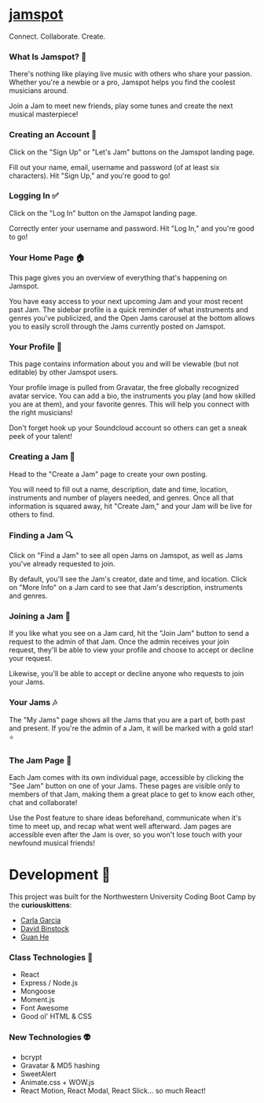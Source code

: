 # [jamspot](https://curiouskittens-jamspot.herokuapp.com/)
Connect. Collaborate. Create.

### What Is Jamspot? :large_blue_circle:

There's nothing like playing live music with others who share your passion. Whether you're a newbie or a pro, Jamspot helps you find the coolest musicians around.

Join a Jam to meet new friends, play some tunes and create the next musical masterpiece!

### Creating an Account :wave:

Click on the "Sign Up" or "Let's Jam" buttons on the Jamspot landing page.

Fill out your name, email, username and password (of at least six characters). Hit "Sign Up," and you're good to go!

### Logging In :white_check_mark:

Click on the "Log In" button on the Jamspot landing page.

Correctly enter your username and password. Hit "Log In," and you're good to go!

### Your Home Page :house:

This page gives you an overview of everything that's happening on Jamspot.

You have easy access to your next upcoming Jam and your most recent past Jam. The sidebar profile is a quick reminder of what instruments and genres you've publicized, and the Open Jams carousel at the bottom allows you to easily scroll through the Jams currently posted on Jamspot.

### Your Profile :raising_hand:

This page contains information about you and will be viewable (but not editable) by other Jamspot users.

Your profile image is pulled from Gravatar, the free globally recognized avatar service. You can add a bio, the instruments you play (and how skilled you are at them), and your favorite genres. This will help you connect with the right musicians!

Don't forget hook up your Soundcloud account so others can get a sneak peek of your talent! 

### Creating a Jam :guitar:

Head to the "Create a Jam" page to create your own posting.

You will need to fill out a name, description, date and time, location, instruments and number of players needed, and genres. Once all that information is squared away, hit "Create Jam," and your Jam will be live for others to find.

### Finding a Jam :mag:

Click on "Find a Jam" to see all open Jams on Jamspot, as well as Jams you've already requested to join.

By default, you'll see the Jam's creator, date and time, and location. Click on "More Info" on a Jam card to see that Jam's description, instruments and genres.

### Joining a Jam :dancers:

If you like what you see on a Jam card, hit the "Join Jam" button to send a request to the admin of that Jam. Once the admin receives your join request, they'll be able to view your profile and choose to accept or decline your request.

Likewise, you'll be able to accept or decline anyone who requests to join your Jams.

### Your Jams :notes:

The "My Jams" page shows all the Jams that you are a part of, both past and present. If you're the admin of a Jam, it will be marked with a gold star! :star:

### The Jam Page :metal:

Each Jam comes with its own individual page, accessible by clicking the "See Jam" button on one of your Jams. These pages are visible only to members of that Jam, making them a great place to get to know each other, chat and collaborate!

Use the Post feature to share ideas beforehand, communicate when it's time to meet up, and recap what went well afterward. Jam pages are accessible even after the Jam is over, so you won't lose touch with your newfound musical friends!

# Development :paw_prints:

This project was built for the Northwestern University Coding Boot Camp by the **curiouskittens**:
* [Carla Garcia](https://github.com/carladdg)
* [David Binstock](https://github.com/davidbinstock)
* [Guan He](https://github.com/heguanelvis)

### Class Technologies :notebook:

* React
* Express / Node.js
* Mongoose
* Moment.js
* Font Awesome
* Good ol' HTML & CSS

### New Technologies :alien:

* bcrypt
* Gravatar & MD5 hashing
* SweetAlert
* Animate.css + WOW.js
* React Motion, React Modal, React Slick... so much React!



